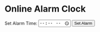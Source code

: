 <!DOCTYPE html>
<html lang="en">
<head>
    <meta charset="UTF-8">
    <meta name="viewport" content="width=device-width, initial-scale=1.0">
    <title>Online Alarm Clock</title>
    <link rel="stylesheet" href="styles.css">
</head>
<body>
    <div class="container">
        <h1>Online Alarm Clock</h1>
        <form id="alarmForm">
            <label for="alarmTime">Set Alarm Time:</label>
            <input type="time" id="alarmTime" required>
            <button type="submit">Set Alarm</button>
        </form>
        <div id="alarmStatus"></div>
    </div>
    <script src="script.js"></script>
</body>
</html>
